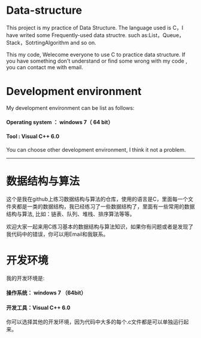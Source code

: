 # Data-structure

This project is my  practice of Data Structure. The language used is C，I have writed some Frequently-used data structre. such as:List，Queue，Stack，SotrtingAlgorithm and so on. 

This my code,  Welecome everyone to use C to practice data structure. If you have something  don't understand  or find some wrong with my code , you can contact me with email.

# Development environment
My development environment can be list as follows:

#### Operating system ： windows 7（ 64 bit）
#### Tool : Visual C++ 6.0

You can choose other development environment, I think it not a problem.

--------------------------------------------------------------------------------

# 数据结构与算法
这个是我在github上练习数据结构与算法的仓库，使用的语言是C，里面每一个文件夹都是一类的数据结构，我已经练习了一些数据结构了，里面有一些常用的数据结构与算法, 比如：链表、队列、堆栈、排序算法等等。

欢迎大家一起来用C练习基本的数据结构与算法知识，如果你有问题或者是发现了我代码中的错误，你可以用Email和我联系。

# 开发环境
我的开发环境是:
#### 操作系统： windows 7 （64bit）
#### 开发工具：Visual C++ 6.0
你可以选择其他的开发环境，因为代码中大多的每个.c文件都是可以单独运行起来。
